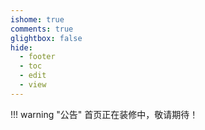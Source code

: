 ```yaml
---
ishome: true
comments: true
glightbox: false
hide:
  - footer
  - toc
  - edit
  - view
---
```



!!! warning "公告"
    首页正在装修中，敬请期待！  
    
